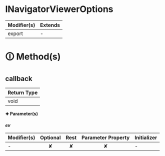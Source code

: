 # INavigatorViewerOptions

| Modifier(s)                            | Extends                                    |
|----------------------------------------|--------------------------------------------|
| export | - |

# &#128712; Method(s)

## callback

| Return Type                       |
|-----------------------------------|
| void |

**&#128966; Parameter(s)**

_**ev**_

| Modifier(s)                              | Optional                           | Rest                          | Parameter Property                          | Initializer                       |
|------------------------------------------|:----------------------------------:|:-----------------------------:|:-------------------------------------------:|-----------------------------------|
| - | ✘  | ✘ | ✘ | - |
